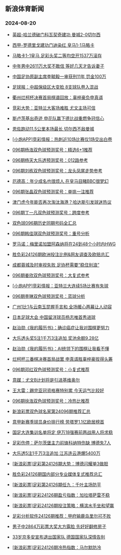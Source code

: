 ## 新浪体育新闻 
### 2024-08-20

+ [英超-哈兰德破门科瓦契奇建功 曼城2-0切尔西](https://sports.sina.com.cn/g/pl/2024-08-19/doc-inckcrwu6631567.shtml)

+ [西甲-罗德里戈建功门迪染红 皇马1-1马略卡](https://sports.sina.com.cn/g/laliga/2024-08-19/doc-inckcrwn4745343.shtml)

+ [马略卡1-1皇马 足彩头奖二等均空开1537万滚存](https://sports.sina.com.cn/l/2024-08-19/doc-inckcrwn4741535.shtml)

+ [中年男中2611万大奖不敢信 等好几天才告诉妻子](https://sports.sina.com.cn/l/2024-08-19/doc-inckacvn7387870.shtml)

+ [中国足协原副主席李毓毅一审获刑11年 罚金100万](https://sports.sina.com.cn/china/2024-08-19/doc-inckcwes6572881.shtml)

+ [足球报：中超保级区大变脸 8支球队卷入混战](https://sports.sina.com.cn/china/2024-08-19/doc-inckcweq9811314.shtml)

+ [衢州烂柯杯决赛首局棋谱回放：辜梓豪负申真谞](https://sports.sina.com.cn/go/2024-08-19/doc-inckehun6385060.shtml)

+ [竞彩大势：亚特兰大客场难胜 尤文主场可信](https://sports.sina.com.cn/l/2024-08-19/doc-inckcrwu6634672.shtml)

+ [斯卢茨基出奇迹 申花队赢下德比战重燃争冠信心](https://sports.sina.com.cn/china/2024-08-19/doc-inckcwes6582888.shtml)

+ [恩佐跑动11.5公里本场最长 切尔西不敌曼城](https://sports.sina.com.cn/g/pl/2024-08-19/doc-inckeanh4588290.shtml)

+ [[小炮APP]竞彩情报：热刺近10场比赛仅1场交出白卷](https://sports.sina.com.cn/l/2024-08-19/doc-inckeanq6465887.shtml)

+ [096期杨浩双色球预测奖号：精选6+1推荐](https://sports.sina.com.cn/l/2024-08-19/doc-inckcweq9799468.shtml)

+ [096期杨天大乐透预测奖号：012路参考](https://sports.sina.com.cn/l/2024-08-19/doc-inckcwek4648449.shtml)

+ [096期刘栋双色球预测奖号：龙头凤尾走势参考](https://sports.sina.com.cn/l/2024-08-19/doc-inckcwes6577461.shtml)

+ [厄德高：年少成名也很烦人 在皇马目睹BBC很梦幻](https://sports.sina.com.cn/g/2024-08-19/doc-inckayyu5073557.shtml)

+ [096期张晶双色球预测奖号：单挑一注推荐](https://sports.sina.com.cn/l/2024-08-19/doc-inckcwes6574783.shtml)

+ [津门虎今年能否再次淘汰海港？哈达斯引发球迷热议](https://sports.sina.com.cn/china/2024-08-19/doc-inckcwes6590411.shtml)

+ [096期丁一凡双色球预测奖号：跨度参考](https://sports.sina.com.cn/l/2024-08-19/doc-inckcwes6578003.shtml)

+ [双色球096期历史同期号码全汇总](https://sports.sina.com.cn/l/2024-08-19/doc-inckcwek4705601.shtml)

+ [096期韩佳琪双色球预测奖号：重号分析](https://sports.sina.com.cn/l/2024-08-19/doc-inckcwek4693122.shtml)

+ [罗马诺：梅里诺加盟阿森纳将在24到48个小时内HWG](https://sports.sina.com.cn/g/2024-08-19/doc-inckayyu5073715.shtml)

+ [胜负彩24126期欧洲投注比例&网友调查及欧赔总汇](https://sports.sina.com.cn/l/2024-08-19/doc-inckcrws9860500.shtml)

+ [成都蓉城及时审视失败 足协杯需要“稳住别浪”](https://sports.sina.com.cn/china/2024-08-19/doc-inckeanh4626504.shtml)

+ [096期姜欣双色球预测奖号：大复式参考](https://sports.sina.com.cn/l/2024-08-19/doc-inckcwes6577821.shtml)

+ [[小炮APP]竞彩情报：亚特兰大连续5场比赛有失球](https://sports.sina.com.cn/l/2024-08-19/doc-inckcrws9858332.shtml)

+ [096期李琳双色球预测奖号：蓝球分析](https://sports.sina.com.cn/l/2024-08-19/doc-inckcwes6576158.shtml)

+ [广州1比1与云南玉昆握手言和 全场暖心两幕让人动容](https://sports.sina.com.cn/china/2024-08-19/doc-inckcwes6579491.shtml)

+ [日本足球大会 中国留洋球员杨志唯首秀进球](https://sports.sina.com.cn/china/2024-08-19/doc-inckcwes6576748.shtml)

+ [赵治勋《我的履历书》：确诊癌症让我对围棋更努力](https://sports.sina.com.cn/go/2024-08-19/doc-inckeanh4616003.shtml)

+ [大乐透头奖5注1千万3注追加 奖池余额9.28亿](https://sports.sina.com.cn/l/2024-08-19/doc-inckexry1040346.shtml)

+ [赵治勋《我的履历书》：AI统领下的围棋让我看不懂](https://sports.sina.com.cn/go/2024-08-19/doc-inckeann9715727.shtml)

+ [烂柯杯三番棋决赛首局战罢 申真谞胜辜梓豪拔得头筹](https://sports.sina.com.cn/go/2024-08-19/doc-inckepae1229327.shtml)

+ [096期邓红双色球预测奖号：小复式推荐](https://sports.sina.com.cn/l/2024-08-19/doc-inckcwek4689352.shtml)

+ [意媒：尤文B计划将是引进基维奥尔](https://sports.sina.com.cn/g/2024-08-19/doc-inckayza6947773.shtml)

+ [王大雷：踢完亚冠资格赛特别累 今天运气比较好](https://sports.sina.com.cn/china/2024-08-19/doc-inciymnf1493048.shtml)

+ [096期徐浩双色球预测奖号：冷热比推荐](https://sports.sina.com.cn/l/2024-08-19/doc-inckcwen1457530.shtml)

+ [新浪彩票双色球名家第24096期推荐汇总](https://sports.sina.com.cn/l/2024-08-19/doc-inckcwen1468878.shtml)

+ [意甲新赛季球员身价排行榜 劳塔罗1.1亿欧居榜首](https://sports.sina.com.cn/g/seriea/2024-08-19/doc-inckehuh1319957.shtml)

+ [国足大连集训名单将定 伊万18强赛前两战用人将求稳](https://sports.sina.com.cn/china/2024-08-19/doc-inckehun6375095.shtml)

+ [足彩伤停：萨尔茨堡主力前锋科纳特伤缺 博德失7人](https://sports.sina.com.cn/l/2024-08-19/doc-inckehuk9611821.shtml)

+ [大乐透5注1千万3注追加 江苏连云港爆5400万](https://sports.sina.com.cn/l/2024-08-19/doc-inckexry1040346.shtml)

+ [[新浪彩票]足彩第24126期大势：博德闪耀单3做胆](https://sports.sina.com.cn/l/2024-08-20/doc-inckfuvu5768291.shtml)

+ [胜负彩24126期国内部分专业媒体复式推荐总汇](https://sports.sina.com.cn/l/2024-08-20/doc-inckfuvs8997713.shtml)

+ [[新浪彩票]足彩第24126期任九：千叶主场防平](https://sports.sina.com.cn/l/2024-08-20/doc-inckfuvq0624152.shtml)

+ [[新浪彩票]足彩24126期盈亏指数：加拉塔萨雷不稳](https://sports.sina.com.cn/l/2024-08-20/doc-inckfuvq0624836.shtml)

+ [[新浪彩票]足彩24126期投注策略：横滨水手坐和望赢](https://sports.sina.com.cn/l/2024-08-20/doc-inckfuvn3860066.shtml)

+ [足彩分析软件24126期推荐：甲府输鹿岛里尔可不败](https://sports.sina.com.cn/l/2024-08-20/doc-inckfuvn3860400.shtml)

+ [男子中2864万彩票大奖大方露脸 先好好翻修房子](https://sports.sina.com.cn/l/2024-08-20/doc-inckfuvq0622078.shtml)

+ [33岁京多安宣布退出国家队 德国国家队深情告别](https://sports.sina.com.cn/g/laliga/2024-08-20/doc-inckfzcq8905755.shtml)

+ [[新浪彩票]足彩24126期冷热指数：马尔默防冷](https://sports.sina.com.cn/l/2024-08-20/doc-inckhfmk0460999.shtml)


